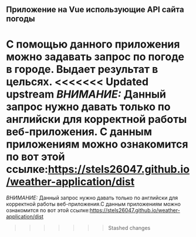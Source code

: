 ## Приложение на Vue использующие API сайта погоды

С помощью данного приложения можно задавать запрос по погоде в городе. Выдает результат в цельсях.
<<<<<<< Updated upstream
*ВНИМАНИЕ:* Данный запрос нужно давать только по английски для корректной работы веб-приложения.
С данным приложениям можно ознакомится по вот этой ссылке:https://stels26047.github.io/weather-application/dist
=======
*ВНИМАНИЕ:* Данный запрос нужно давать только по английски для корректной работы веб-приложения.С данным приложениям можно ознакомится по вот этой ссылке:https://stels26047.github.io/weather-application/dist
>>>>>>> Stashed changes
